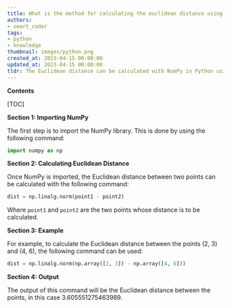 ```yaml
---
title: What is the method for calculating the euclidean distance using numpy?
authors:
- smart_coder
tags:
- python
- knowledge
thumbnail: images/python.png
created_at: 2023-04-15 00:00:00
updated_at: 2023-04-15 00:00:00
tldr: The Euclidean distance can be calculated with NumPy in Python using the np.linalg.norm() function.
---
```


**Contents**

[TOC]

**Section 1: Importing NumPy**

The first step is to import the NumPy library. This is done by using the following command:

```python
import numpy as np
```

**Section 2: Calculating Euclidean Distance**

Once NumPy is imported, the Euclidean distance between two points can be calculated with the following command:

```python
dist = np.linalg.norm(point1 - point2)
```

Where `point1` and `point2` are the two points whose distance is to be calculated. 

**Section 3: Example**

For example, to calculate the Euclidean distance between the points (2, 3) and (4, 6), the following command can be used:

```python
dist = np.linalg.norm(np.array([2, 3]) - np.array([4, 6]))
```

**Section 4: Output**

The output of this command will be the Euclidean distance between the points, in this case 3.605551275463989.
